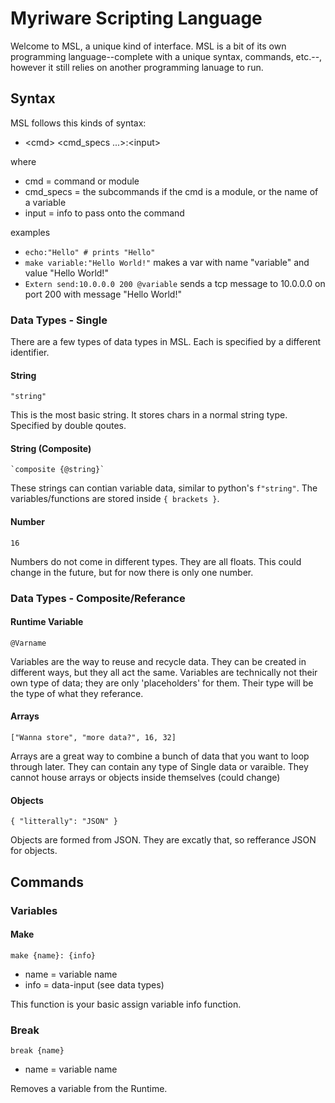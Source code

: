 # Myriware Scripting Language <MSL>
Welcome to MSL, a unique kind of interface. MSL is a bit of its own programming language--complete with a unique syntax, commands, etc.--, however it still relies on another programming lanuage to run.
## Syntax
MSL follows this kinds of syntax:
  * \<cmd> \<cmd_specs ...>:\<input>
 
where
  * cmd = command or module
  * cmd_specs = the subcommands if the cmd is a module, or the name of a variable
  * input = info to pass onto the command

examples
  * <code>echo:"Hello" # prints "Hello"</code>
  * <code>make variable:"Hello World!"</code> makes a var with name "variable" and value "Hello World!"
  * <code>Extern send:10.0.0.0 200 @variable</code> sends a tcp message to 10.0.0.0 on port 200 with message "Hello World!"

### Data Types - Single
There are a few types of data types in MSL. Each is specified by a different identifier.

#### String
<code>"string"</code>

This is the most basic string. It stores chars in a normal string type. Specified by double qoutes.

#### String (Composite)
<code>\`composite {@string}\`</code>

These strings can contian variable data, similar to python's <code>f"string"</code>. The variables/functions are stored inside <code>{ brackets }</code>.

#### Number
<code>16</code>

Numbers do not come in different types. They are all floats. This could change in the future, but for now there is only one number.

### Data Types - Composite/Referance

#### Runtime Variable
<code>@Varname</code>

Variables are the way to reuse and recycle data. They can be created in different ways, but they all act the same. Variables are technically not their own type of data; they are only 'placeholders' for them. Their type will be the type of what they referance.

#### Arrays
<code>["Wanna store", "more data?", 16, 32]</code>

Arrays are a great way to combine a bunch of data that you want to loop through later. They can contain any type of Single data or varaible. They cannot house arrays or objects inside themselves (could change)

#### Objects
<code>{ "litterally": "JSON" }</code>

Objects are formed from JSON. They are excatly that, so refferance JSON for objects.

## Commands

### Variables

#### Make

<code>make {name}: {info}</code>
* name = variable name
* info = data-input (see data types)

This function is your basic assign variable info function.

### Break

<code>break {name}</code>
* name = variable name

Removes a variable from the Runtime.
